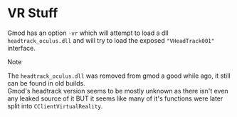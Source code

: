 # VR Stuff

Gmod has an option `-vr` which will attempt to load a dll `headtrack_oculus.dll` and will try to load the exposed `"VHeadTrack001"` interface.  

> [!NOTE]
> The `headtrack_oculus.dll` was removed from gmod a good while ago, it still can be found in old builds.  
> Gmod's headtrack version seems to be mostly unknown as there isn't even any leaked source of it BUT it seems like many of it's functions were later split into `CClientVirtualReality`.  